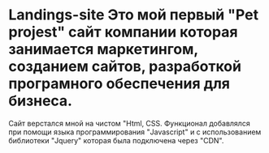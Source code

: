 # Landings-site Это мой первый "Pet projest" сайт компании которая занимается маркетингом, созданием сайтов, разработкой програмного обеспечения для бизнеса.
Сайт верстался мной на чистом "Html, CSS. Функционал добавлялся при помощи языка программирования "Javascript" и с использованием библиотеки "Jquery" которая была подключена через "CDN".
